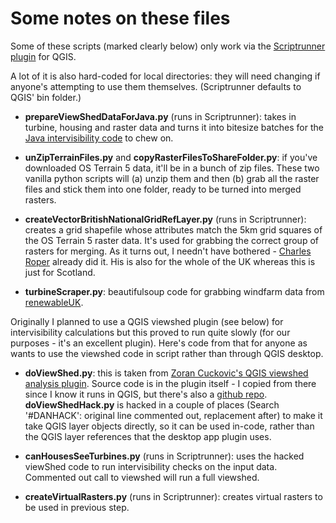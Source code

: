 # Some notes on these files

Some of these scripts (marked clearly below) only work via the [Scriptrunner plugin](http://spatialgalaxy.net/2013/03/18/new-version-of-the-qgis-script-runner-plugin/) for QGIS. 

A lot of it is also hard-coded for local directories: they will need changing if anyone's attempting to use them themselves. (Scriptrunner defaults to QGIS' bin folder.)

* **prepareViewShedDataForJava.py** (runs in Scriptrunner): takes in turbine, housing and raster data and turns it into bitesize batches for the [Java intervisibility code](tree/master/ViewShedJava/SimpleViewShed) to chew on. 

* **unZipTerrainFiles.py** and **copyRasterFilesToShareFolder.py**: if you've downloaded OS Terrain 5 data, it'll be in a bunch of zip files. These two vanilla python scripts will (a) unzip them and then (b) grab all the raster files and stick them into one folder, ready to be turned into merged rasters.

* **createVectorBritishNationalGridRefLayer.py** (runs in Scriptrunner): creates a grid shapefile whose attributes match the 5km grid squares of the OS Terrain 5 raster data. It's used for grabbing the correct group of rasters for merging. As it turns out, I needn't have bothered - [Charles Roper](https://github.com/charlesroper/OSGB_Grids) already did it. His is also for the whole of the UK whereas this is just for Scotland.

* **turbineScraper.py**: beautifulsoup code for grabbing windfarm data from [renewableUK](http://www.renewableuk.com/en/renewable-energy/wind-energy/uk-wind-energy-database/).

Originally I planned to use a QGIS viewshed plugin (see below) for intervisibility calculations but this proved to run quite slowly (for our purposes - it's an excellent plugin). Here's code from that for anyone as wants to use the viewshed code in script rather than through QGIS desktop.

* **doViewShed.py**: this is taken from [Zoran Cuckovic's QGIS viewshed analysis plugin](http://hub.qgis.org/projects/viewshed/wiki). Source code is in the plugin itself - I copied from there since I know it runs in QGIS, but there's also a [github repo](https://github.com/zoran14/viewshed). **doViewShedHack.py** is hacked in a couple of places (Search '#DANHACK': original line commented out, replacement after) to make it take QGIS layer objects directly, so it can be used in-code, rather than the QGIS layer references that the desktop app plugin uses.

* **canHousesSeeTurbines.py** (runs in Scriptrunner): uses the hacked viewShed code to run intervisibility checks on the input data. Commented out call to viewshed will run a full viewshed.

* **createVirtualRasters.py** (runs in Scriptrunner): creates virtual rasters to be used in previous step.


